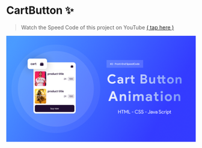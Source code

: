 # CartButton ✨
> Watch the Speed Code of this project on YouTube [( tap here )](https://youtu.be/_EtT-gLoA3I)

![cart button](https://raw.githubusercontent.com/Mosallas-Group/CartButton/main/images/cart-cover.png)
